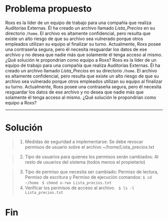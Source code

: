 # **Problema propuesto**

Roxs es la líder de un equipo de trabajo para una compañía que realiza Auditorías Externas. Él ha creado un archivo llamado *Lista_Precios* en su directorio `/home`. El archivo es altamente confidencial, pero resulta que existe un alto riesgo de que su archivo  sea  vulnerado  porque  otros  empleados  utilizan  su  equipo  al  finalizar  su turno.   Actualmente,   Roxs   posee   una   contraseña   segura,   pero   él   necesita resguardar los datos de ese archivo y no desea que nadie más que solamente él tenga acceso al mismo. ¿Qué solución le propondrían como equipo a Roxs? Roxs es la líder de un equipo de trabajo para una compañía que realiza Auditorías Externas. Él ha creado un archivo llamado *Lista_Precios* en su directorio `/home`. El archivo es altamente confidencial, pero resulta que existe un alto riesgo de que su archivo  sea  vulnerado  porque  otros  empleados  utilizan  su  equipo  al  finalizar  su turno.   Actualmente,   Roxs   posee   una   contraseña   segura,   pero   él   necesita resguardar los datos de ese archivo y no desea que nadie más que solamente él tenga acceso al mismo. ¿Qué solución le propondrían como equipo a Roxs? 


------------


# Solución

>1. Medidas de seguridad a implementarse:  Se debe revocar permisos de usuario sobre el archivo ~/home/Lista_precios.txt

>2. Tipo de usuarios para quienes los permisos serán cambiados: Al resto de usuarios del sistema (todos menos el propietario)

>3. Tipo de permiso que necesita ser cambiado: Permiso de lectura, Permiso de escritura y Permiso de ejecución
comandos: 
`$ cd ~/home`
` $ chmod o-rwx Lista_precios.txt`
>4. Verificar los permisos de acceso al archivo.
` $ ls -l Lista_precios.txt`

# Fin



